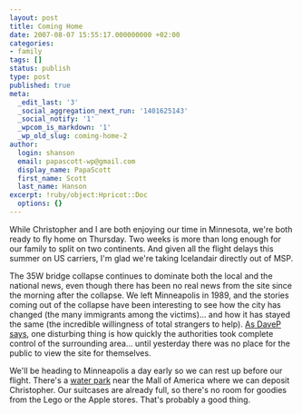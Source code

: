 ```yaml
---
layout: post
title: Coming Home
date: 2007-08-07 15:55:17.000000000 +02:00
categories:
- family
tags: []
status: publish
type: post
published: true
meta:
  _edit_last: '3'
  _social_aggregation_next_run: '1401625143'
  _social_notify: '1'
  _wpcom_is_markdown: '1'
  _wp_old_slug: coming-home-2
author:
  login: shanson
  email: papascott-wp@gmail.com
  display_name: PapaScott
  first_name: Scott
  last_name: Hanson
excerpt: !ruby/object:Hpricot::Doc
  options: {}
---
```

<p>While Christopher and I are both enjoying our time in Minnesota, we're both ready to fly home on Thursday. Two weeks is more than long enough for our family to split on two continents. And given all the flight delays this summer on US carriers, I'm glad we're taking Icelandair directly out of MSP.</p>
<p>The 35W bridge collapse continues to dominate both the local and the national news, even though there has been no real news from the site since the morning after the collapse. We left Minneapolis in 1989, and the stories coming out of the collapse have been interesting to see how the city has changed (the many immigrants among the victims)... and how it has stayed the same (the incredible willingness of total strangers to help). <a href="http://davespicks.com/archive/2007/08/03.html">As DaveP says</a>, one disturbing thing is how quickly the authorities took complete control of the surrounding area... until yesterday there was no place for the public to view the site for themselves.</p>
<p>We'll be heading to Minneapolis a day early so we can rest up before our flight. There's a <a href="http://www.waterparkofamerica.com/">water park</a> near the Mall of America where we can deposit Christopher. Our suitcases are already full, so there's no room for goodies from the Lego or the Apple stores. That's probably a good thing.</p>

